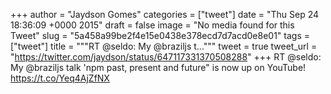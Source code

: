 
+++
author = "Jaydson Gomes"
categories = ["tweet"]
date = "Thu Sep 24 18:36:09 +0000 2015"
draft = false
image = "No media found for this Tweet"
slug = "5a458a99be2f4e15e0438e378ecd7d7acd0e8e01"
tags = ["tweet"]
title = """RT @seldo: My @braziljs t..."""
tweet = true
tweet_url = "https://twitter.com/jaydson/status/647117331370508288"
+++
RT @seldo: My @braziljs talk 'npm past, present and future" is now up on YouTube! https://t.co/Yeq4AjZfNX
